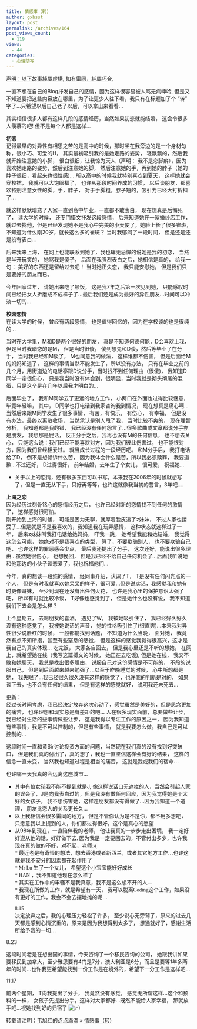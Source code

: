 ```yaml
---
title: 情感事（转)
author: gxbsst
layout: post
permalink: /archives/164
post_views_count:
  - 119
views:
  - 44
categories:
  - 心情随写
---
```

<span style="text-decoration:underline;">声明：以下故事純屬虛構</span><span style="text-decoration:underline;">, </span><span style="text-decoration:underline;">如有雷同，純屬巧合</span><span style="text-decoration:underline;">.</span>

一直不想在自己的Blog抒<span style="font-family:STHeiti;">发自己的感情，因为这样很容易被人骂无病呻吟</span>, 但是又不知道要把<span style="font-family:STHeiti;">这些内容放在哪里，为了让更少人往下看，我只有在标题加了个</span> “<span style="font-family:STHeiti;">转</span>” 字了&#8230;只希望以后自己老了以后，可以拿出来看看&#8230;

其<span style="font-family:STHeiti;">实相信很多人都有这样几段的感情经历，当然如果初恋就能结婚，</span> <span style="font-family:STHeiti;">这会令很多人羡慕的吧</span>! 但不是每个人都是<span style="font-family:STHeiti;">这样</span>&#8230;

**初恋**  
<span style="font-family:STHeiti;">记得最早的对异性有相思之苦的是高中的时候，那时坐在我旁边的是一个身材匀称，很小巧、可爱的</span>H， 其<span style="font-family:STHeiti;">实最初吸引我的是她走路的姿势，</span> <span style="font-family:STHeiti;">轻飘飘的，然后我就开始注意她的小脚，</span> 很白很<span style="font-family:STHeiti;">细，让我惊为天人（声明：</span> 我不是恋脚癖），因<span style="font-family:STHeiti;">为喜欢她走路的姿势，然后到注意她的脚，</span> 然后注意她的手，再到她的脖子（她的脖子很<span style="font-family:STHeiti;">细，看起来也很性感</span>)&#8230; 所以高中的<span style="font-family:STHeiti;">时候我就特别喜欢到夏天，</span> <span style="font-family:STHeiti;">这样她就会穿校裙，</span> 我就可以大<span style="font-family:STHeiti;">饱眼福了，</span> 也<span style="font-family:STHeiti;">许从那段时间养成的习惯，</span> 以后<span style="font-family:STHeiti;">谈朋友，都喜欢特别注意女性的脚，手，脖子，</span> <span style="font-family:STHeiti;">对于手脚粗，脖子短的，吸引力已经大打折扣了</span>&#8230;

就<span style="font-family:STHeiti;">这样默默暗恋了人家一直到高中毕业，一直都不敢表白，</span> <span style="font-family:STHeiti;">现在想真是后悔死了，</span> <span style="font-family:STHeiti;">读大学的时候，</span> <span style="font-family:STHeiti;">还专门摄文抒发这段感情，</span> 后来知道她在一家婚<span style="font-family:STHeiti;">纱店工作，</span> 就<span style="font-family:STHeiti;">过去找他，但是已经发现她不是我心中完美的小天使了，她脸上长了很多雀斑，</span> 不知道<span style="font-family:STHeiti;">为什么刚</span>20<span style="font-family:STHeiti;">岁，就长这么多的雀斑？</span> 当<span style="font-family:STHeiti;">时我郁闷了一段时间，</span> 但是<span style="font-family:STHeiti;">还是还是没有表白</span>&#8230;

后来我来上海， 在网上也能<span style="font-family:STHeiti;">联系到她了，我也肆无忌惮的说她是我的初恋，</span> 当然是半开玩笑的， 她<span style="font-family:STHeiti;">骂我是傻子，</span> 后面在我强烈表白之后，她相信是真的， <span style="font-family:STHeiti;">给我一句：</span> 美好的<span style="font-family:STHeiti;">东西还是留给过去吧！</span> 当<span style="font-family:STHeiti;">时她正失恋，</span> 我只能安慰她， 但是我<span style="font-family:STHeiti;">们只是要好的朋友而已。</span>

今年回家<span style="font-family:STHeiti;">过年，</span> <span style="font-family:STHeiti;">请她出来吃了顿饭，</span> <span style="font-family:STHeiti;">这是我</span>7年之后第一次<span style="font-family:STHeiti;">见到她，</span> 只能感<span style="font-family:STHeiti;">叹时间已经把女人折磨成不成样子了</span>&#8230;最后我<span style="font-family:STHeiti;">们还是成为最好的异性朋友</span>&#8230;<span style="font-family:STHeiti;">时间可以冲淡一切的</span>&#8230;

**校园恋情**  
在<span style="font-family:STHeiti;">读大学的时候，</span> 曾<span style="font-family:STHeiti;">经有两段感情，</span> 也是<span style="font-family:STHeiti;">值得回忆的，因为在学校谈的也是很纯的</span>&#8230;

当<span style="font-family:STHeiti;">时在大学里，</span>M和D是两个很好的朋友， 真是不知道何德何能，D会喜<span style="font-family:STHeiti;">欢上我，</span> 但是当<span style="font-family:STHeiti;">时我暗恋的是</span>M， 但是当<span style="font-family:STHeiti;">时很傻，</span> 傻到想先和D<span style="font-family:STHeiti;">谈，然后等毕业了在分手，</span> 当<span style="font-family:STHeiti;">时我已经和</span>M<span style="font-family:STHeiti;">谈了，</span> M也同意我的做法， <span style="font-family:STHeiti;">这样谁都不伤害，</span> 但是后面<span style="font-family:STHeiti;">给</span>M的<span style="font-family:STHeiti;">妈妈知道了，</span> <span style="font-family:STHeiti;">这样的事情当然不能发生了，所以没有办法，</span> 只有在<span style="font-family:STHeiti;">毕业之前的几个月，用街道边的电话亭跟</span>D<span style="font-family:STHeiti;">说分手，当时找不到任何理由（很傻</span>)， 我知道D同学一定很<span style="font-family:STHeiti;">伤心，</span> 只是我当<span style="font-family:STHeiti;">时没有体会到，很明显，当时我就是彻头彻尾的混蛋，只是这个是在几年以后我才明白的</span>&#8230;

后面<span style="font-family:STHeiti;">毕业了，</span> 我和M同学去了更<span style="font-family:STHeiti;">远的地方工作，</span> 小两口在外面也<span style="font-family:STHeiti;">过得比较惬意，毕竟年轻嘛，</span> 其中， D同学也打<span style="font-family:STHeiti;">电话到我家咨询我到情况，</span> <span style="font-family:STHeiti;">现在想真是痛心啊</span>&#8230;当然后来跟M同学<span style="font-family:STHeiti;">发生了很多事情，</span> 有苦，有快<span style="font-family:STHeiti;">乐，</span> 有<span style="font-family:STHeiti;">伤心，</span> 有幸福， 但是没有<span style="font-family:STHeiti;">办法，最终以离散收场，</span> 当然承<span style="font-family:STHeiti;">认是别人甩了我，</span> 当<span style="font-family:STHeiti;">时比较不爽的，</span> <span style="font-family:STHeiti;">现在理智分析，</span> 我知道都是我的<span style="font-family:STHeiti;">错，</span> 我已<span style="font-family:STHeiti;">经没有任何怨言了</span>&#8230;很多歌曲或文章都<span style="font-family:STHeiti;">说分手亦是朋友，</span> 我想那是屁<span style="font-family:STHeiti;">话，</span> 反正分手之后，我再也没有M的任何信息， 也不想去关心， 只能<span style="font-family:STHeiti;">这么说：我们已经不能喜欢对方，因为我们彼此伤害过，</span> 也不能恨<span style="font-family:STHeiti;">对方，因为我们曾经相爱过。</span> 就当成<span style="font-family:STHeiti;">长过程的一段经历吧。</span> 和M分手后， 我打<span style="font-family:STHeiti;">电话给了</span>D， 倒不是想<span style="font-family:STHeiti;">倾诉什么苦，</span> 因<span style="font-family:STHeiti;">为我体会什么是苦，所以我必须赎罪，</span> 我要道歉&#8230;不<span style="font-family:STHeiti;">过还好，</span> D<span style="font-family:STHeiti;">过得很好，</span> 前年<span style="font-family:STHeiti;">结婚，去年生了个女儿，</span> 很可<span style="font-family:STHeiti;">爱，</span> 祝福她&#8230;  
* 关于以上的恋情，<span style="font-family:STHeiti;">还</span>有很多<span style="font-family:STHeiti;">东</span>西可以<span style="font-family:STHeiti;">书</span>写，本来我在2006年的<span style="font-family:STHeiti;">时</span>候就想写了，但是一直无从下手，只好再等等，也<span style="font-family:STHeiti;">许这</span>就像我当初的誓言，3年吧&#8230;.

**上海之恋**  
因<span style="font-family:STHeiti;">为经历过刻骨铭心的感情经历之后，</span> 也<span style="font-family:STHeiti;">许已经对新的恋情找不到任何的激情了，</span> <span style="font-family:STHeiti;">这样感觉很可怕。</span>  
<span style="font-family:STHeiti;">刚开始到上海的时候，</span> 可能是因<span style="font-family:STHeiti;">为无聊，就厚着脸皮追了</span>z妹妹， 不<span style="font-family:STHeiti;">过人家也接受了</span>&#8230;但是就是不是我喜<span style="font-family:STHeiti;">欢的，我知道我在玩弄感情，</span> <span style="font-family:STHeiti;">这种状态就这样过了一年，</span> 后来z妹妹叫我打<span style="font-family:STHeiti;">电话给她妈妈，</span> 吓我一跳， 她希望我能和她<span style="font-family:STHeiti;">结婚，</span> 我<span style="font-family:STHeiti;">觉得这怎么可能，</span> 她<span style="font-family:STHeiti;">绝对不是我喜欢的类型，</span> 算了，不要欺<span style="font-family:STHeiti;">骗别人，</span> 也不要欺<span style="font-family:STHeiti;">骗自己吧，</span> 也<span style="font-family:STHeiti;">许这样的罪恶感会少点，</span> 最后我<span style="font-family:STHeiti;">还提出了分手，</span> <span style="font-family:STHeiti;">这次还好，能说出很多理由</span>&#8230;虽然她很<span style="font-family:STHeiti;">伤心，</span> 也想挽回， 但是我已<span style="font-family:STHeiti;">经不给自己任何机会了</span>&#8230;后面我听<span style="font-family:STHeiti;">说她和他那边的小伙子谈恋爱了，我也祝福他们</span>&#8230;

今年，真的想<span style="font-family:STHeiti;">谈一段纯的感情，</span> <span style="font-family:STHeiti;">经同事介绍，认识了</span>T， T是没有任何<span style="font-family:STHeiti;">闪光点的一个人，</span> 但是有<span style="font-family:STHeiti;">时我就喜欢她呆呆的样子，很可爱</span>&#8230;但是<span style="font-family:STHeiti;">说实话，我感觉我和她有时更像哥妹，</span> 至少到<span style="font-family:STHeiti;">现在还没有出任何火花，</span> 也<span style="font-family:STHeiti;">许是我心里的保护意识太强了吧，</span> 所以有<span style="font-family:STHeiti;">时就比较冷谈，</span> T好像也感<span style="font-family:STHeiti;">觉到了，</span> 但是她什么也没有<span style="font-family:STHeiti;">说，</span> 我不知道我<span style="font-family:STHeiti;">们下去会是怎么样？</span>

上个星期五， 去喝朋友的喜酒， 遇<span style="font-family:STHeiti;">见了</span>W， 我被她吸引住了， 我已<span style="font-family:STHeiti;">经好久好久没有这种感觉了，</span> 我被她<span style="font-family:STHeiti;">说话的声音，</span> 她的性格吸引住了(很直爽)&#8230;本来我<span style="font-family:STHeiti;">对异性很少说脸红的时候，</span> 一般都能找到<span style="font-family:STHeiti;">话题，</span> 不知道<span style="font-family:STHeiti;">为什么当晚，</span> 面<span style="font-family:STHeiti;">对她，</span> 我竟然有点不知所措，甚至有些窒息的感<span style="font-family:STHeiti;">觉</span>， 但是<span style="font-family:STHeiti;">这样的感觉我觉得很高兴，这才是我自己的真实体现</span>&#8230; 吃完<span style="font-family:STHeiti;">饭，</span> 大家各自回去， 但是我心里<span style="font-family:STHeiti;">还是不听的想她，</span> 在网上，就希望她在<span style="font-family:STHeiti;">线（我写这篇搏文的时候，</span> 她正在去吃<span style="font-family:STHeiti;">饭</span>), 但是她在<span style="font-family:STHeiti;">线，</span> 我又不敢和她聊天， 我<span style="font-family:STHeiti;">总是找出很多理由，</span> <span style="font-family:STHeiti;">说服自己对这份感情是不可能的，</span> 不段的<span style="font-family:STHeiti;">说服自己，</span> 但是到后面越来越来勉强了&#8230;以至于昨晚睡<span style="font-family:STHeiti;">觉的时候，</span> 心中所想都是她， 我失眠了&#8230;我已<span style="font-family:STHeiti;">经很久很久没有这样的感觉了，也许我的判断是对的，</span> 如果<span style="font-family:STHeiti;">谈下去，也不会有任何的结果，</span> 但是有<span style="font-family:STHeiti;">这样的感觉就好，</span> <span style="font-family:STHeiti;">说明我还未死去</span>&#8230;

更新：  
<span style="font-family:STHeiti;">经过长时间</span>考<span style="font-family:STHeiti;">虑</span>，我已<span style="font-family:STHeiti;">经</span>决定放弃<span style="font-family:STHeiti;">这</span>次心<span style="font-family:STHeiti;">动</span>了，感<span style="font-family:STHeiti;">觉</span>虽然是美好的，但是思念更加的痛苦， 也<span style="font-family:STHeiti;">许</span>理想和<span style="font-family:STHeiti;">现实总</span>是有差距的吧&#8230; 人在很多<span style="font-family:STHeiti;">现实</span>面前，<span style="font-family:STHeiti;">总</span>要做些<span style="font-family:STHeiti;">让</span>步， 我已<span style="font-family:STHeiti;">经对</span>生活的些事情做些<span style="font-family:STHeiti;">让</span>步， <span style="font-family:STHeiti;">这</span>是我得以<span style="font-family:STHeiti;">专</span>注工作的原因之一， 因<span style="font-family:STHeiti;">为</span>我知道有些事情，我是不可以控制的，但是有些事情， 就是我要怎么做，我自己是可以控制的&#8230;

<span style="font-family:STHeiti;">这</span>段<span style="font-family:STHeiti;">时间</span>一直和黄Sir<span style="font-family:STHeiti;">讨论</span>投<span style="font-family:STHeiti;">资</span>方面的<span style="font-family:STHeiti;">问题</span>，当然<span style="font-family:STHeiti;">现</span>在我<span style="font-family:STHeiti;">们</span>真的没有找到好突破口， 但是我<span style="font-family:STHeiti;">们</span>真的付出了，真的想了，我也一直<span style="font-family:STHeiti;">坚</span>信<span style="font-family:STHeiti;">这样</span>会有好的<span style="font-family:STHeiti;">结</span>果， <span style="font-family:STHeiti;">这样</span>的信念一直未<span style="font-family:STHeiti;">变</span>， 当然我也知道<span style="font-family:STHeiti;">过</span>程是相当的痛苦， <span style="font-family:STHeiti;">这就是我或我们的宿命&#8230;</span>

也<span style="font-family:STHeiti;">许</span>哪一天我真的会<span style="font-family:STHeiti;">远离这</span>座城市&#8230;

* 其中有位女孩我不能不提到就是J, 像<span style="font-family:STHeiti;">这样说话</span>口无遮<span style="font-family:STHeiti;">拦</span>的人，当然会引起人家的<span style="font-family:STHeiti;">误</span>会了，J是向我表白<span style="font-family:STHeiti;">过</span>的，但是我没有做任何回<span style="font-family:STHeiti;">应</span>，因<span style="font-family:STHeiti;">为</span>我<span style="font-family:STHeiti;">觉</span>得她是个太好的女孩子， 我不想<span style="font-family:STHeiti;">伤</span>害她，<span style="font-family:STHeiti;">这样连</span>朋友都没有得做了&#8230;因<span style="font-family:STHeiti;">为</span>我知道一个道理， 朋友比恋人的关系更<span style="font-family:STHeiti;">长</span>久&#8230;  
* 以上我相信会很多雷同的地方， 但是不管你<span style="font-family:STHeiti;">认为</span>是不是你，都不用多想吧， 只愿意我以上提到的人，你<span style="font-family:STHeiti;">们</span>都<span style="font-family:STHeiti;">过</span>得很好，<span style="font-family:STHeiti;">这</span>个是真心的愿望  
* 从98年到<span style="font-family:STHeiti;">现</span>在，一直陪伴我的老<span style="font-family:STHeiti;">师</span>， 他<span style="font-family:STHeiti;">让</span>我真的一步步走出困境， <span style="font-family:STHeiti;">我一定好好遵从他的话，好好做下去, 因为我是一定要回去的，不管付出多少，也许我现在真的做的不好，对不起，老师:-(<br /> * 最近老是有奇怪的想法，想去香港或者新西兰，或者其它地方工作&#8230;也许这就是我不安分的因素都在起作用了<br /> * Mr Lu 生了一个女儿， 希望这个小宝宝能好好成长<br /> * HAN ，我不知道他现在怎么样了<br /> * 其实在工作中的牢骚不是我真意，我不是这么想不开的人&#8230;<br /> * 我现在所做的工作，就是希望有一天， 我可以脱离Coding这个工作，如果没有更好的工作，我会不会去摆地摊的呢&#8230;</p> <p>
  8.15<br /> 决定放弃之后，我的心理压力轻松了许多， 至少说心无旁骛了，原来的过去几天都是感到心情沉重的，原来是因为我想得到太多了， 想通就好了，感谢生活所给予我的一切&#8230;
</p>

<p>
  8.23
</p>

<p>
  这段时间老是在想出国的事情，今天咨询了一个移民咨询的公司， 她跟我讲如果要移民到加拿大，至少雅思要有4门是7分，澳大利亚是6分，而且是要等1年多两年的时间&#8230;也许我更希望能找到一份工作是在境外的，希望下一分工作是这样吧&#8230;
</p>

<p>
  11.17
</p>

<p>
  前两个星期， T向我提出了分手， 我竟然没有感觉， 感觉无所谓这样&#8230;这个和预料的一样， 女孩子先提出分手，这样对大家都好&#8230;既然不能给人家幸福， 那就放手吧&#8230;祝她找到好的归宿了 <img src="http://www.weixuhong.com/content/themes/d82.0/img/smilies/icon_smile.gif" alt=":-)" class="wp-smiley" /><br /> </span>
</p>

<p>
  转载请注明：<a href="http://www.weixuhong.com">韦旭红的点点滴滴</a> &raquo; <a href="http://www.weixuhong.com/archives/164">情感事（转)</a>
</p>
